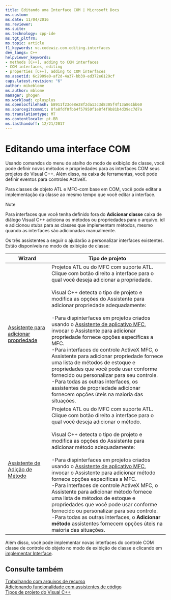 ```yaml
---
title: Editando uma Interface COM | Microsoft Docs
ms.custom: 
ms.date: 11/04/2016
ms.reviewer: 
ms.suite: 
ms.technology: cpp-ide
ms.tgt_pltfrm: 
ms.topic: article
f1_keywords: vc.codewiz.com.editing.interfaces
dev_langs: C++
helpviewer_keywords:
- methods [C++], adding to COM interfaces
- COM interfaces, editing
- properties [C++], adding to COM interfaces
ms.assetid: 6c2909e0-af2d-4a37-bb39-ed372e6129cf
caps.latest.revision: "6"
author: mikeblome
ms.author: mblome
manager: ghogen
ms.workload: cplusplus
ms.openlocfilehash: b8911f23ce8e28f2da13c3d8305f4f13a861bb60
ms.sourcegitcommit: 8fa8fdf0fbb4f57950f1e8f4f9b81b4d39ec7d7a
ms.translationtype: MT
ms.contentlocale: pt-BR
ms.lasthandoff: 12/21/2017
---
```

# <a name="editing-a-com-interface"></a>Editando uma interface COM
Usando comandos do menu de atalho do modo de exibição de classe, você pode definir novos métodos e propriedades para as interfaces COM seus projetos do Visual C++. Além disso, na caixa de ferramentas, você pode definir eventos para controles ActiveX.  
  
 Para classes de objeto ATL e MFC-com base em COM, você pode editar a implementação da classe ao mesmo tempo que você editar a interface.  
  
> [!NOTE]
>  Para interfaces que você tenha definido fora do **Adicionar classe** caixa de diálogo Visual C++ adiciona os métodos ou propriedades para o arquivo. idl e adicionou stubs para as classes que implementam métodos, mesmo quando as interfaces são adicionadas manualmente.  
  
 Os três assistentes a seguir o ajudarão a personalizar interfaces existentes. Estão disponíveis no modo de exibição de classe:  
  
|Wizard|Tipo de projeto|  
|------------|------------------|  
|[Assistente para adicionar propriedade](../ide/names-add-property-wizard.md)|Projetos ATL ou do MFC com suporte ATL. Clique com botão direito a interface para o qual você deseja adicionar a propriedade.<br /><br /> Visual C++ detecta o tipo de projeto e modifica as opções do Assistente para adicionar propriedade adequadamente:<br /><br /> -Para dispinterfaces em projetos criados usando o [Assistente de aplicativo MFC](../mfc/reference/mfc-application-wizard.md), invocar o Assistente para adicionar propriedade fornece opções específicas a MFC.<br />-Para interfaces de controle ActiveX MFC, o Assistente para adicionar propriedade fornece uma lista de métodos de estoque e propriedades que você pode usar conforme fornecido ou personalizar para seu controle.<br />-Para todas as outras interfaces, os assistentes de propriedade adicionar fornecem opções úteis na maioria das situações.|  
|[Assistente de Adição de Método](../ide/add-method-wizard.md)|Projetos ATL ou do MFC com suporte ATL. Clique com botão direito a interface para o qual você deseja adicionar o método.<br /><br /> Visual C++ detecta o tipo de projeto e modifica as opções do Assistente para adicionar método adequadamente:<br /><br /> -Para dispinterfaces em projetos criados usando o [Assistente de aplicativo MFC](../mfc/reference/mfc-application-wizard.md), invocar o Assistente para adicionar método fornece opções específicas a MFC.<br />-Para interfaces de controle ActiveX MFC, o Assistente para adicionar método fornece uma lista de métodos de estoque e propriedades que você pode usar conforme fornecido ou personalizar para seu controle.<br />-Para todas as outras interfaces, o **Adicionar método** assistentes fornecem opções úteis na maioria das situações.|  
  
 Além disso, você pode implementar novas interfaces do controle COM classe de controle do objeto no modo de exibição de classe e clicando em [implementar Interface](../ide/implement-interface-wizard.md).  
  
## <a name="see-also"></a>Consulte também  
 [Trabalhando com arquivos de recurso](../windows/working-with-resource-files.md)   
 [Adicionando funcionalidade com assistentes de código](../ide/adding-functionality-with-code-wizards-cpp.md)   
 [Tipos de projeto do Visual C++](../ide/visual-cpp-project-types.md)